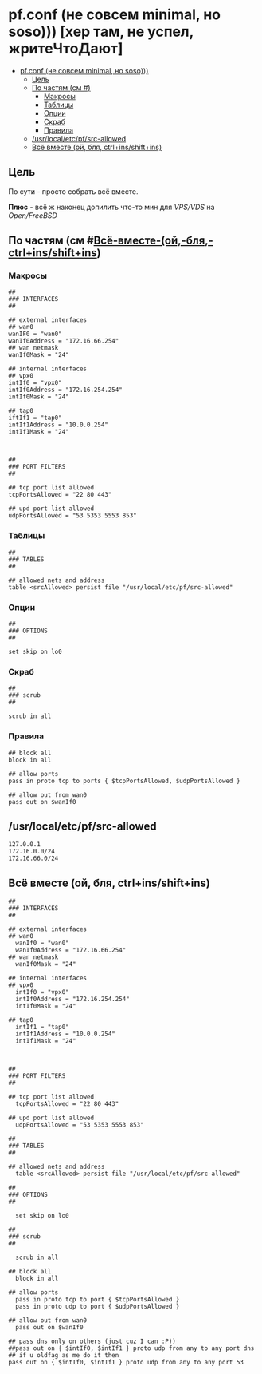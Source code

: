 # pf.conf (не совсем minimal, но soso))) [хер там, не успел, жритеЧтоДают]

+ [pf.conf (не совсем minimal, но soso)))](#pfconf-не-совсем-minimal-но-soso)
  + [Цель](#цель)
  + [По частям (см #)](#по-частям-см-)
    + [Макросы](#макросы)
    + [Таблицы](#таблицы)
    + [Опции](#опции)
    + [Скраб](#скраб)
    + [Правила](#правила)
  + [/usr/local/etc/pf/src-allowed](#usrlocaletcpfsrc-allowed)
  + [Всё вместе (ой, бля, ctrl+ins/shift+ins)](#всё-вместе-ой-бля-ctrlinsshiftins)

## Цель

По сути - просто собрать всё вместе.

**Плюс** - всё ж наконец допилить что-то мин для *VPS/VDS* на *Open/FreeBSD*

## По частям (см #[Всё-вместе-(ой,-бля,-ctrl+ins/shift+ins](#всё-вместе-ой-бля-ctrlinsshiftins))

### Макросы

```
## 
### INTERFACES
##

## external interfaces
## wan0
wanIF0 = "wan0"
wanIf0Address = "172.16.66.254"
## wan netmask
wanIf0Mask = "24"

## internal interfaces
## vpx0
intIf0 = "vpx0"
intIf0Address = "172.16.254.254"
intIf0Mask = "24"

## tap0
iftIf1 = "tap0"
intIf1Address = "10.0.0.254"
intIf1Mask = "24"



##
### PORT FILTERS
##

## tcp port list allowed
tcpPortsAllowed = "22 80 443"

## upd port list allowed
udpPortsAllowed = "53 5353 5553 853"
```

### Таблицы

```
##
### TABLES
##

## allowed nets and address
table <srcAllowed> persist file "/usr/local/etc/pf/src-allowed"
```

### Опции

```
##
### OPTIONS
##

set skip on lo0
```

### Скраб

```
##
### scrub
##

scrub in all
```

### Правила

```
## block all
block in all

## allow ports
pass in proto tcp to ports { $tcpPortsAllowed, $udpPortsAllowed }

## allow out from wan0
pass out on $wanIf0 
```

## /usr/local/etc/pf/src-allowed

```
127.0.0.1
172.16.0.0/24
172.16.66.0/24
```

## Всё вместе (ой, бля, ctrl+ins/shift+ins)

```
## 
### INTERFACES
##

## external interfaces
## wan0
  wanIf0 = "wan0"
  wanIf0Address = "172.16.66.254"
## wan netmask
  wanIf0Mask = "24"

## internal interfaces
## vpx0
  intIf0 = "vpx0"
  intIf0Address = "172.16.254.254"
  intIf0Mask = "24"

## tap0
  intIf1 = "tap0"
  intIf1Address = "10.0.0.254"
  intIf1Mask = "24"



##
### PORT FILTERS
##

## tcp port list allowed
  tcpPortsAllowed = "22 80 443"

## upd port list allowed
  udpPortsAllowed = "53 5353 5553 853"

##
### TABLES
##

## allowed nets and address
  table <srcAllowed> persist file "/usr/local/etc/pf/src-allowed"

##
### OPTIONS
##

  set skip on lo0

##
### scrub
##

  scrub in all

## block all
  block in all

## allow ports
  pass in proto tcp to port { $tcpPortsAllowed }
  pass in proto udp to port { $udpPortsAllowed }

## allow out from wan0
  pass out on $wanIf0 

## pass dns only on others (just cuz I can :P))
##pass out on { $intIf0, $intIf1 } proto udp from any to any port dns
## if u oldfag as me do it then
pass out on { $intIf0, $intIf1 } proto udp from any to any port 53

```
